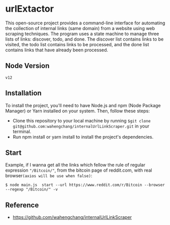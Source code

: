 # urlExtactor
This open-source project provides a command-line interface for automating the collection of internal links (same domain) from a website using web scraping techniques. The program uses a state machine to manage three lists of links: discover, todo, and done. The discover list contains links to be visited, the todo list contains links to be processed, and the done list contains links that have already been processed.

## Node Version
```
v12
```

## Installation
To install the project, you'll need to have Node.js and npm (Node Package Manager) or Yarn installed on your system. Then, follow these steps:

 - Clone this repository to your local machine by running `$git clone git@github.com:wahengchang/internalUrlLinkScraper.git` in your terminal.
 - Run npm install or yarn install to install the project's dependencies.


## Start
Example, if I wanna get all the links which fellow the rule of regular expression `"/Bitcoin/"`, from the bitcoin page of reddit.com, with real browser`(axios will be use when false)`:
```
$ node main.js  start --url https://www.reddit.com/r/Bitcoin --browser --regexp "/Bitcoin/" -v
```

## Reference
- https://github.com/wahengchang/internalUrlLinkScraper